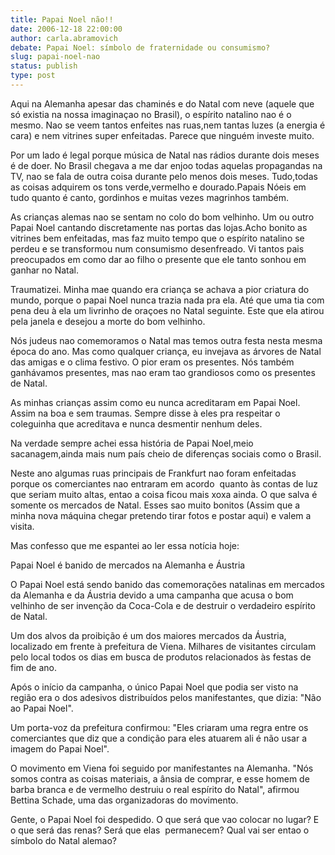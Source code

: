 ```yaml
---
title: Papai Noel não!!
date: 2006-12-18 22:00:00
author: carla.abramovich
debate: Papai Noel: símbolo de fraternidade ou consumismo? 
slug: papai-noel-nao
status: publish 
type: post
---
```


Aqui na Alemanha apesar das chaminés e do Natal com neve (aquele que só existia na nossa imaginaçao no Brasil), o espírito natalino nao é o mesmo. Nao se veem tantos enfeites nas ruas,nem tantas luzes (a energia é cara) e nem vitrines super enfeitadas. Parece que ninguém investe muito.   
  
Por um lado é legal porque música de Natal nas rádios durante dois meses é de doer. No Brasil chegava a me dar enjoo todas aquelas propagandas na TV, nao se fala de outra coisa durante pelo menos dois meses. Tudo,todas as coisas adquirem os tons verde,vermelho e dourado.Papais Nóeis em tudo quanto é canto, gordinhos e muitas vezes magrinhos também.   
  
As crianças alemas nao se sentam no colo do bom velhinho. Um ou outro Papai Noel cantando discretamente nas portas das lojas.Acho bonito as vitrines bem enfeitadas, mas faz muito tempo que o espírito natalino se perdeu e se transformou num consumismo desenfreado. Vi tantos pais preocupados em como dar ao filho o presente que ele tanto sonhou em ganhar no Natal.  
  
Traumatizei. Minha mae quando era criança se achava a pior criatura do mundo, porque o papai Noel nunca trazia nada pra ela. Até que uma tia com pena deu à ela um livrinho de oraçoes no Natal seguinte. Este que ela atirou pela janela e desejou a morte do bom velhinho.  
  
Nós judeus nao comemoramos o Natal mas temos outra festa nesta mesma época do ano. Mas como qualquer criança, eu invejava as árvores de Natal das amigas e o clima festivo. O pior eram os presentes. Nós também ganhávamos presentes, mas nao eram tao grandiosos como os presentes de Natal.  
  
As minhas crianças assim como eu nunca acreditaram em Papai Noel. Assim na boa e sem traumas. Sempre disse à eles pra respeitar o coleguinha que acreditava e nunca desmentir nenhum deles.  
  
Na verdade sempre achei essa história de Papai Noel,meio sacanagem,ainda mais num país cheio de diferenças sociais como o Brasil.   
  
Neste ano algumas ruas principais de Frankfurt nao foram enfeitadas porque os comerciantes nao entraram em acordo  quanto às contas de luz que seriam muito altas, entao a coisa ficou mais xoxa ainda. O que salva é somente os mercados de Natal. Esses sao muito bonitos (Assim que a minha nova máquina chegar pretendo tirar fotos e postar aqui) e valem a visita.   
  
Mas confesso que me espantei ao ler essa notícia hoje:   
  
Papai Noel é banido de mercados na Alemanha e Áustria  
  
O Papai Noel está sendo banido das comemorações natalinas em mercados da Alemanha e da Áustria devido a uma campanha que acusa o bom velhinho de ser invenção da Coca-Cola e de destruir o verdadeiro espírito de Natal.  
  
Um dos alvos da proibição é um dos maiores mercados da Áustria, localizado em frente à prefeitura de Viena. Milhares de visitantes circulam pelo local todos os dias em busca de produtos relacionados às festas de fim de ano.  
  
Após o início da campanha, o único Papai Noel que podia ser visto na região era o dos adesivos distribuídos pelos manifestantes, que dizia: "Não ao Papai Noel".   
  
Um porta-voz da prefeitura confirmou: "Eles criaram uma regra entre os comerciantes que diz que a condição para eles atuarem ali é não usar a imagem do Papai Noel".  
  
O movimento em Viena foi seguido por manifestantes na Alemanha. "Nós somos contra as coisas materiais, a ânsia de comprar, e esse homem de barba branca e de vermelho destruiu o real espírito do Natal", afirmou Bettina Schade, uma das organizadoras do movimento.  
  
Gente, o Papai Noel foi despedido. O que será que vao colocar no lugar? E o que será das renas? Será que elas  permanecem? Qual vai ser entao o símbolo do Natal alemao?
